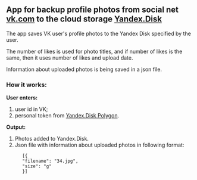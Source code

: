## App for backup profile photos from social net [vk.com](https://vk.com/) to the cloud storage [Yandex.Disk](https://disk.yandex.com/)  

The app saves VK user's profile photos to the Yandex Disk specified by the user.

The number of likes is used for photo titles, and if number of likes is the same, then it uses number of likes and upload date.

Information about uploaded photos is being saved in a json file.

### How it works: 

**User enters:**
1. user id in VK;
2. personal token from [Yandex.Disk Polygon](https://yandex.ru/dev/disk/poligon/).

**Output:**
1. Photos added to Yandex.Disk.
2. Json file with information about uploaded photos in following format:
```
      [{
      "filename": "34.jpg",
      "size": "g"
      }]
```
